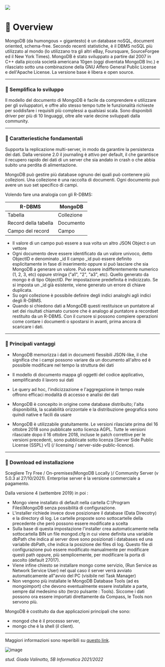  <img src="https://www.ovhcloud.com/sites/default/files/styles/text_media_horizontal/public/2021-05/MongoDB_Logo_FullColorBlack_RGB-4td3yuxzjs.png"></img>
 
 
 # 🍂 Overview
MongoDB (da humongous = gigantesto) è un database noSQL, document oriented, schema-free. 
Secondo recenti statistiche, è il DBMS noSQL più utilizzato al mondo (lo utilizzano tra gli altri eBay,
Foursquare, SourceForgee ed il New York Times). 
MongoDB è stato sviluppato a partire dal 2007 in C++ dalla piccola società americana 10gen (oggi
diventata MongoDB Inc.) e rilasciato sotto una combinazione della GNU Affero General Public License e
dell'Apache License. La versione base è libera e open source.

---------------------------------------------------------------------------------------------------
 
### 🍂 Semplifica lo sviluppo
Il modello del documento di MongoDB è facile da comprendere e utilizzare per gli sviluppatori, e offre allo stesso tempo tutte le funzionalità richieste per soddisfare i requisiti più complessi a qualsiasi scala. Sono disponibili driver per più di 10 linguaggi, oltre alle varie decine sviluppati dalla community.

---------------------------------------------------------------------------------------------------

### 🍂 Caratteriestiche fondamentali
Supporta la replicazione multi-server, in modo da garantire la persistenza dei dati.
Dalla versione 2.0 il journaling è attivo per default, il che garantisce il recupero rapido dei dati di un server
che sia andato in crash o che abbia subito una perdita di alimentazione.

MongoDB può gestire più database ognuno dei quali può contenere più collezioni.
Una collezione è una raccolta di documenti. Ogni documento può avere un suo set specifico di campi.

Volendo fare una analogia con gli R-DBMS:

|     R-DBMS  | MongoDB     |
| ----------- | ----------- |
|    Tabella  | Collezione  |
|Record della tabella|Documento|
|Campo del record|Campo|

- Il valore di un campo può essere a sua volta un altro JSON Object o un vettore
- Ogni documento deve essere identificato da un valore univoco, detto ObjectID e denominato _id
Il campo _id può essere definito esplicitamente in fase di inserimento oppure si può lasciare che sia
MongoDB a generare un valore. Può essere indifferentemente numerico (1, 2, 3, etc) oppure stringa
("a1", "2", "a3", etc). Quello generato da mongo è di tipo ObjectID. Per impostazione predefinita è
indicizzato. Se si imposta un _id già esistente, viene generato un errore di chiave duplicata.
- Su ogni collezione è possibile definire degli indici analoghi agli indici degli R-DBMS.
- Quando si chiedono dati a MongoDB questi restituisce un puntatore al set dei risultati chiamato
cursore che è analogo al puntatore a recordset restituito da un R-DBMS. Con il cursore si possono
compiere operazioni come contare i documenti o spostarsi in avanti, prima ancora di scaricare i dati.

---------------------------------------------------------------------------------------------------

### 🍂 Principali vantaggi
- MongoDB memorizza i dati in documenti flessibili JSON-like, il che significa che i campi possono variare da un documento all'altro ed è possibile modificare nel tempo la struttura dei dati

- Il modello di documento mappa gli oggetti del codice applicativo, semplificando il lavoro sui dati

- Le query ad hoc, l'indicizzazione e l'aggregazione in tempo reale offrono efficaci modalità di accesso e analisi dei dati

- MongoDB è concepito in origine come database distribuito; l'alta disponibilità, la scalabilità orizzontale e la distribuzione geografica sono quindi native e facili da usare

- MongoDB è utilizzabile gratuitamente. Le versioni rilasciate prima del 16 ottobre 2018 sono pubblicate sotto licenza AGPL. Tutte le versioni rilasciate dopo il 16 ottobre 2018, incluse le patch correttive per le versioni precedenti, sono pubblicate sotto licenza [Server Side Public License (SSPL) v1] (/ licensing / server-side-public-licence).

---------------------------------------------------------------------------------------------------

### 🍂 Download ed installazione
Scegliere Try Free / On-premises(MongoDB Locally )/ Community Server (v 5.0.3 al 27/10/2021).
Enterprise server è la versione commerciale a pagamento.

Dalla versione 4 (settembre 2019) in poi :
- Mongo viene installato di default nella cartella C:\Program Files\MongoDB senza possibilità di
configurazione.
- L'installer richiede invece dove posizionare il database (Data Direcotry) e la directory di log.
Le cartelle proposte sono sottocartelle della precedente che però possono essere modificate a scelta
- Sulla base di questa impostazione l'installer crea automaticamente nella sottocartella BIN un file
mongod.cfg in cui viene definita una variabile dbPath che indica al server dove sono posizionati i
databases ed una variabile dbPath, che indica la posizione dei files di log. Questo file di
configurazione può essere modificato manualmente per modificare questi path oppure, più
semplicemente, per modificare la porta di ascolto (default 27017).
- Viene infine chiesto se installare mongo come servizio, (Run Service as Network Service User) nel
qual caso il server verrà avviato automaticamente all‟avvio del PC (visibile nel Task Manager)
- Non vengono più installate le MongoDB Database Tools (ad es mongoimport) che devono
eventualmente essere installate a parte, sempre dal medesimo sito (terzo pulsante : Tools).
Siccome i dati possono ora essere importati direttamente da Compass, le Tools non servono più.

MongoDB è costituito da due applicazioni principali che sono:
- mongod che è il processo server,
- mongo che è la shell (il client).

---------------------------------------------------------------------------------------------------

Maggiori informazioni sono reperibili su [questo link](https://docs.mongodb.com/launch-manage/).

![image](https://user-images.githubusercontent.com/62563624/139273971-5ecbfde2-67e4-4d7c-956b-19165887165e.png)



_stud. Giada Valinotto, 5B Informatica 2021/2022_
